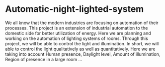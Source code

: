 # Automatic-night-lighted-system
We all know that the modern industries are focusing on automation of their processes. This project is an extension of industrial automation to the domestic side for better utilization of energy. Here we are planning and working on the automation of lighting systems of rooms. Through this project, we will be able to control the light and illumination. In short, we will able to control the light qualitatively as well as quantitatively. Here we are taking into account Human presence, Daylight level, Amount of illumination, Region of presence in a large room …
